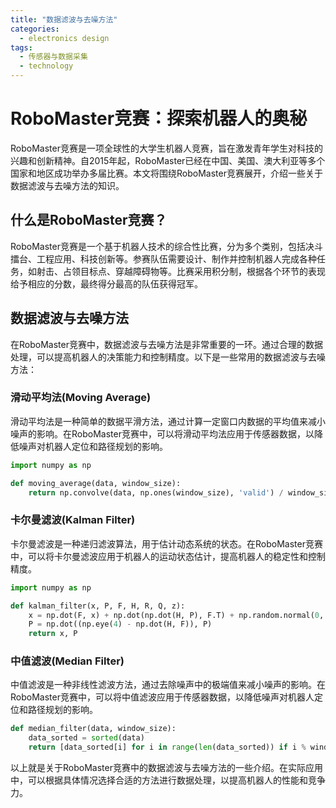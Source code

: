 ```yaml
---  
title: "数据滤波与去噪方法"  
categories:  
  - electronics design  
tags: 
  - 传感器与数据采集 
  - technology  
---  
```


# RoboMaster竞赛：探索机器人的奥秘

RoboMaster竞赛是一项全球性的大学生机器人竞赛，旨在激发青年学生对科技的兴趣和创新精神。自2015年起，RoboMaster已经在中国、美国、澳大利亚等多个国家和地区成功举办多届比赛。本文将围绕RoboMaster竞赛展开，介绍一些关于数据滤波与去噪方法的知识。

## 什么是RoboMaster竞赛？

RoboMaster竞赛是一个基于机器人技术的综合性比赛，分为多个类别，包括决斗擂台、工程应用、科技创新等。参赛队伍需要设计、制作并控制机器人完成各种任务，如射击、占领目标点、穿越障碍物等。比赛采用积分制，根据各个环节的表现给予相应的分数，最终得分最高的队伍获得冠军。

## 数据滤波与去噪方法

在RoboMaster竞赛中，数据滤波与去噪方法是非常重要的一环。通过合理的数据处理，可以提高机器人的决策能力和控制精度。以下是一些常用的数据滤波与去噪方法：

### 滑动平均法(Moving Average)

滑动平均法是一种简单的数据平滑方法，通过计算一定窗口内数据的平均值来减小噪声的影响。在RoboMaster竞赛中，可以将滑动平均法应用于传感器数据，以降低噪声对机器人定位和路径规划的影响。

```python
import numpy as np

def moving_average(data, window_size):
    return np.convolve(data, np.ones(window_size), 'valid') / window_size
```

### 卡尔曼滤波(Kalman Filter)

卡尔曼滤波是一种递归滤波算法，用于估计动态系统的状态。在RoboMaster竞赛中，可以将卡尔曼滤波应用于机器人的运动状态估计，提高机器人的稳定性和控制精度。

```python
import numpy as np

def kalman_filter(x, P, F, H, R, Q, z):
    x = np.dot(F, x) + np.dot(np.dot(H, P), F.T) + np.random.normal(0, np.dot(np.dot(R, F.T), R.T))
    P = np.dot((np.eye(4) - np.dot(H, F)), P)
    return x, P
```

### 中值滤波(Median Filter)

中值滤波是一种非线性滤波方法，通过去除噪声中的极端值来减小噪声的影响。在RoboMaster竞赛中，可以将中值滤波应用于传感器数据，以降低噪声对机器人定位和路径规划的影响。

```python
def median_filter(data, window_size):
    data_sorted = sorted(data)
    return [data_sorted[i] for i in range(len(data_sorted)) if i % window_size == 0]
```

以上就是关于RoboMaster竞赛中的数据滤波与去噪方法的一些介绍。在实际应用中，可以根据具体情况选择合适的方法进行数据处理，以提高机器人的性能和竞争力。 
